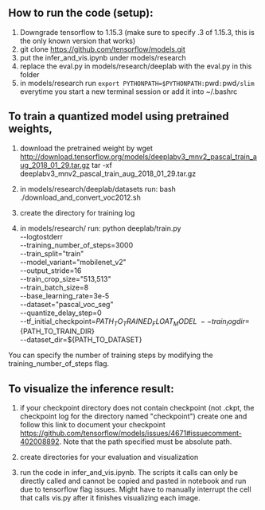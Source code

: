 ## How to run the code (setup):
1. Downgrade tensorflow to 1.15.3 (make sure to specify .3 of 1.15.3, this is the only known version that works)
2. git clone https://github.com/tensorflow/models.git
3. put the infer_and_vis.ipynb under models/research
4. replace the eval.py in models/research/deeplab with the eval.py in this folder
5. in models/research run `export PYTHONPATH=$PYTHONPATH:`pwd`:`pwd`/slim` everytime you start a new terminal session or add it into ~/.bashrc

## To train a quantized model using pretrained weights, 
1. download the pretrained weight by 
wget http://download.tensorflow.org/models/deeplabv3_mnv2_pascal_train_aug_2018_01_29.tar.gz
tar -xf deeplabv3_mnv2_pascal_train_aug_2018_01_29.tar.gz

2. in models/research/deeplab/datasets run:
bash ./download_and_convert_voc2012.sh

3. create the directory for training log

4. in models/research/ run:
python deeplab/train.py \
    --logtostderr \
    --training_number_of_steps=3000 \
    --train_split="train" \
    --model_variant="mobilenet_v2" \
    --output_stride=16 \
    --train_crop_size="513,513" \
    --train_batch_size=8 \
    --base_learning_rate=3e-5 \
    --dataset="pascal_voc_seg" \
    --quantize_delay_step=0 \
    --tf_initial_checkpoint=${PATH_TO_TRAINED_FLOAT_MODEL} \
    --train_logdir=${PATH_TO_TRAIN_DIR} \
    --dataset_dir=${PATH_TO_DATASET}

You can specify the number of training steps by modifying the training_number_of_steps flag.

## To visualize the inference result:
1. if your checkpoint directory does not contain checkpoint (not .ckpt, the checkpoint log for the directory named "checkpoint") create one and 
follow this link to document your checkpoint https://github.com/tensorflow/models/issues/4671#issuecomment-402008892. Note that the path specified must be absolute path.

2. create directories for your evaluation and visualization

3. run the code in infer_and_vis.ipynb. The scripts it calls can only be directly called and cannot be copied and pasted in notebook and run due to tensorflow flag issues. Might have to manually interrupt the cell that calls vis.py after it finishes visualizing each image.


